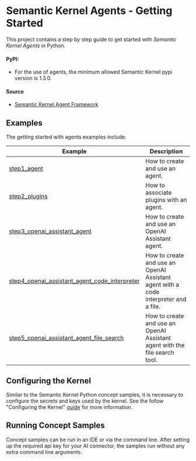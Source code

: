# Semantic Kernel Agents - Getting Started

This project contains a step by step guide to get started with  _Semantic Kernel Agents_ in Python.


#### PyPI:
- For the use of agents, the minimum allowed Semantic Kernel pypi version is 1.3.0.

#### Source
- [Semantic Kernel Agent Framework](../../../semantic_kernel/agents/)

## Examples

The getting started with agents examples include:

Example|Description
---|---
[step1_agent](../agents/step1_agent.py)|How to create and use an agent.
[step2_plugins](../agents/step2_plugins.py)|How to associate plugins with an agent.
[step3_openai_assistant_agent](../agents/step3_openai_assistant_agent.py)|How to create and use an OpenAI Assistant agent.
[step4_openai_assistant_agent_code_interpreter](../agents/step4_openai_assistant_agent_code_interpreter.py)|How to create and use an OpenAI Assistant agent with a code interpreter and a file.
[step5_openai_assistant_agent_file_search](../agents/step5_openai_assistant_agent_file_search.py)|How to create and use an OpenAI Assistant agent with the file search tool.

## Configuring the Kernel

Similar to the Semantic Kernel Python concept samples, it is necessary to configure the secrets 
and keys used by the kernel. See the follow "Configuring the Kernel" [guide](../README.md#configuring-the-kernel) for 
more information.

## Running Concept Samples

Concept samples can be run in an IDE or via the command line. After setting up the required api key 
for your AI connector, the samples run without any extra command line arguments.